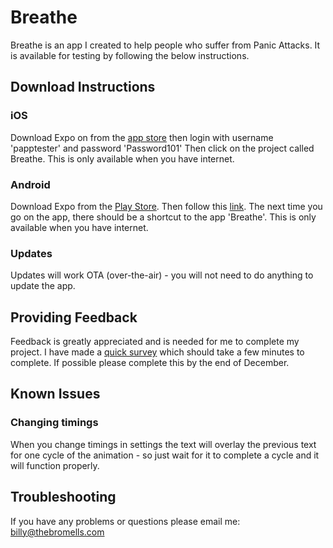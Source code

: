 # Breathe
Breathe is an app I created to help people who suffer from Panic Attacks. It is available for testing by following the below instructions.

## Download Instructions
### iOS
Download Expo on from the [app store](https://itunes.apple.com/us/app/expo-client/id982107779?mt=8) then login with username 'papptester' and password 'Password101' Then click on the project called Breathe. This is only available when you have internet.
### Android
Download Expo from the [Play Store](https://play.google.com/store/apps/details?id=host.exp.exponent). Then follow this [link](https://expo.io/@papptester/breathe). The next time you go on the app, there should be a shortcut to the app 'Breathe'. This is only available when you have internet.
### Updates
Updates will work OTA (over-the-air) - you will not need to do anything to update the app.

## Providing Feedback
Feedback is greatly appreciated and is needed for me to complete my project. I have made a [quick survey](https://www.surveymonkey.co.uk/r/LBGTRNL) which should take a few minutes to complete. If possible please complete this by the end of December.

## Known Issues
### Changing timings
When you change timings in settings the text will overlay the previous text for one cycle of the animation - so just wait for it to complete a cycle and it will function properly. 

## Troubleshooting
If you have any problems or questions please email me: [billy@thebromells.com](billy@thebromells.com)